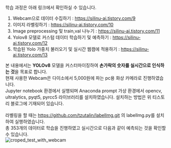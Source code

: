 학습 과정은 아래 링크에서 확인하실 수 있습니다.
1. Webcam으로 데이터 수집하기 : https://silinu-ai.tistory.com/9
2. 이미지 라벨링하기 : https://silinu-ai.tistory.com/10
3. Image preprocessing 및 train,val 나누기 : https://silinu-ai.tistory.com/11
4. Yolov8 모델로 커스텀 데이터 학습하기 및 예측하기 : https://silinu-ai.tistory.com/12
5. 학습된 Yolo 가중치 불러오기 및 실시간 웹캠에 적용하기 : https://silinu-ai.tistory.com/13


본 내용에서는 **YOLOv8** 모델을 커스터마이징하여 **손가락의 숫자를 실시간으로 인식하는 것**을 목표로 합니다.<br>
현재 사용한 Webcam은 다이소에서 5,000원에 파는 pc용 화상 카메라로 진행하였습니다.<br>
Jupyter notebook 환경에서 실행되며 Anaconda prompt 가상 환경에서 opencv, ultralytics, pyqt5, pyrcc5 라이브러리를 설치하였습니다. 설치하는 방법은 위 티스토리 블로그에 기재되어 있습니다. 
<br><br>
라벨링을 할 때는 https://github.com/tzutalin/labelImg.git 의 labelImg.py를 설치하여 실행하였습니다.<br>
총 353개의 데이터로 학습을 진행하였고 실시간으로 다음과 같이 예측되는 것을 확인할 수 있습니다.<br>
![croped_test_with_webcam](https://github.com/Silinu1016/YOLOv8_with_Custom_Data-/assets/97217295/3b201b30-0cf6-412f-88a0-f6cb1754b8b0)
